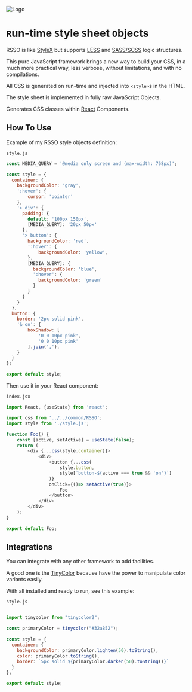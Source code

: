 ![Logo](https://raw.githubusercontent.com/rssojs/rsso/main/assets/logo.svg)

# `R`un-time `S`tyle `S`heet `O`bjects

RSSO is like [StyleX](https://stylexjs.com/) but supports [LESS](https://lesscss.org/) and [SASS/SCSS](https://sass-lang.com/) logic structures.

This pure JavaScript framework brings a new way to build your CSS, in a much more practical way, less verbose, without limitations, and with no compilations.

All CSS is generated on run-time and injected into `<style>`s in the HTML.

The style sheet is implemented in fully raw JavaScript Objects.

Generates CSS classes within [React](https://react.dev/) Components.

## How To Use

Example of my RSSO style objects definition:

`style.js`

```javascript
const MEDIA_QUERY = '@media only screen and (max-width: 768px)';

const style = {
  container: {
    backgroundColor: 'gray',
    ':hover': {
        cursor: 'pointer'
    },
    '> div': {
      padding: {
        default: '100px 150px',
        [MEDIA_QUERY]: '20px 50px'
      },
      '> button': {
        backgroundColor: 'red',
        ':hover': {
            backgroundColor: 'yellow',
        },
        [MEDIA_QUERY]: {
          backgroundColor: 'blue',
          ':hover': {
            backgroundColor: 'green'
          }
        }
      }
    }
  },
  button: {
    border: '2px solid pink',
    '&_on': {
        boxShadow: [
            '0 0 10px pink',
            '0 0 10px pink'
        ].join(','),
    }
  }
};

export default style;
```

Then use it in your React component:

`index.jsx`

```javascript
import React, {useState} from 'react';

import css from '../../common/RSSO';
import style from './style.js';

function Foo() {
    const [active, setActive] = useState(false);
    return (
        <div {...css(style.container)}>
            <div>
                <button {...css(
                    style.button,
                    style[`button-${active === true && 'on'}`]
                )}
                onClick={()=> setActive(true)}>
                    Foo
                </button>
            </div>
        </div>
    );
}

export default Foo;
```

## Integrations

You can integrate with any other framework to add facilities.

A good one is the [TinyColor](https://github.com/bgrins/TinyColor) because have the power to manipulate color variants easily.

With all installed and ready to run, see this example:

`style.js`

```javascript

import tinycolor from "tinycolor2";

const primaryColor = tinycolor("#32a852");

const style = {
  container: {
    backgroundColor: primaryColor.lighten(50).toString(),
    color: primaryColor.toString(),
    border: `5px solid ${primaryColor.darken(50).toString()}`
  }
};

export default style;
```
